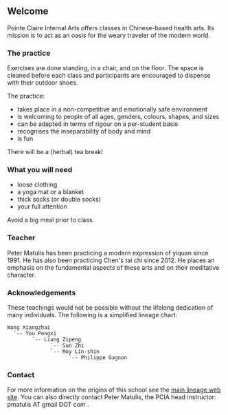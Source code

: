 ## Welcome

Pointe Claire Internal Arts offers classes in Chinese-based health arts. Its mission is to act as an oasis for the weary traveler of the modern world. 

### The practice

Exercises are done standing, in a chair, and on the floor. The space is cleaned before each class and participants are encouraged to dispense with their outdoor shoes.

The practice:

- takes place in a non-competitive and emotionally safe environment
- is welcoming to people of all ages, genders, colours, shapes, and sizes
- can be adapted in terms of rigour on a per-student basis
- recognises the inseparability of body and mind
- is fun

There will be a (herbal) tea break!

### What you will need

- loose clothing
- a yoga mat or a blanket
- thick socks (or double socks)
- your full attention

Avoid a big meal prior to class.

### Teacher

Peter Matulis has been practicing a modern expression of yiquan since 1991. He has also been practicing Chen's tai chi since 2012. He places an emphasis on the fundamental aspects of these arts and on their meditative character.

### Acknowledgements

These teachings would not be possible without the lifelong dedication of many individuals. The following is a simplified lineage chart:

```
Wang Xiangzhai
  `-- You Pengxi
        `-- Liang Zipeng
              `-- Sun Zhi
              `-- Moy Lin-shin
                    `-- Philippe Gagnon
```

### Contact

For more information on the origins of this school see the [main lineage web site](https://taichinuances.com/). You can also directly contact Peter Matulis, the PCIA head instructor: pmatulis AT gmail DOT com .
